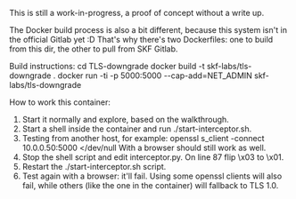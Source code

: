 This is still a work-in-progress, a proof of concept without a write up.

The Docker build process is also a bit different, because this system isn't in the official Gitlab yet :D That's why there's two Dockerfiles: one to build from this dir, the other to pull from SKF Gitlab.

Build instructions:
cd TLS-downgrade
docker build -t skf-labs/tls-downgrade .
docker run -ti -p 5000:5000 --cap-add=NET_ADMIN skf-labs/tls-downgrade

How to work this container:
1. Start it normally and explore, based on the walkthrough. 
2. Start a shell inside the container and run ./start-interceptor.sh.
3. Testing from another host, for example:   openssl s_client -connect 10.0.0.50:5000 </dev/null
   With a browser should still work as well.
4. Stop the shell script and edit interceptor.py. On line 87 flip \x03 to \x01.
5. Restart the ./start-interceptor.sh script.
6. Test again with a browser: it'll fail. 
   Using some openssl clients will also fail, while others (like the one in the container) will fallback to TLS 1.0.
   
   